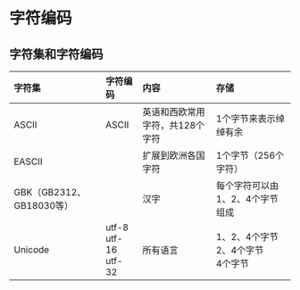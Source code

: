 # 字符编码

## 字符集和字符编码

| **字符集** | **字符编码** | **内容** | **存储** |
| :--- | :--- | :--- | :--- |
| ASCII | ASCII | 英语和西欧常用字符，共128个字符 | 1个字节来表示绰绰有余 |
| EASCII |  | 扩展到欧洲各国字符 | 1个字节（256个字符） |
| GBK（GB2312、GB18030等） |  | 汉字 | 每个字符可以由1、2、4个字节组成 |
| Unicode | utf-8<br/>utf-16<br/>utf-32 | 所有语言 | 1、2、4个字节<br/>2、4个字节<br/>4个字节 |


